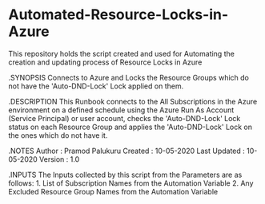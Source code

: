 # Automated-Resource-Locks-in-Azure
This repository holds the script created and used for Automating the creation and updating process of  Resource Locks in Azure

.SYNOPSIS
    Connects to Azure and Locks the Resource Groups which do not have the 'Auto-DND-Lock' Lock applied on them.
    
.DESCRIPTION
    This Runbook connects to the All Subscriptions in the Azure environment on a defined schedule using the 
    Azure Run As Account (Service Principal) or user account, checks the 'Auto-DND-Lock' Lock status on each 
    Resource Group and applies the 'Auto-DND-Lock' Lock on the ones which do not have it.
     
.NOTES
    Author        :    Pramod Palukuru
    Created       :    10-05-2020
    Last Updated  :    10-05-2020
    Version       :    1.0

.INPUTS
    The Inputs collected by this script from the Parameters are as follows:
    1. List of Subscription Names from the Automation Variable
    2. Any Excluded Resource Group Names from the Automation Variable
